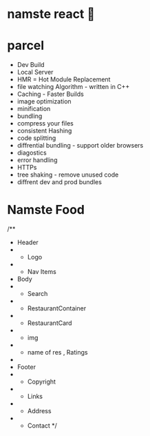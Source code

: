 # namste react 🚀

# parcel
- Dev Build
- Local Server
- HMR = Hot Module Replacement
- file watching Algorithm - written in C++
- Caching - Faster Builds
- image optimization
- minification
- bundling
- compress your files
- consistent Hashing
- code splitting 
- diffrential bundling - support older browsers
- diagostics
- error handling
- HTTPs
- tree shaking - remove unused code
- diffrent dev and prod bundles
 
# Namste Food

/**
 * Header
 *  - Logo
 *  - Nav Items
 * Body
 *  - Search
 *  - RestaurantContainer
 *   - RestaurantCard
 *    - img
 *    - name of res , Ratings
 * 
 * Footer
 *  - Copyright
 *  - Links
 *  - Address
 *  - Contact
 */